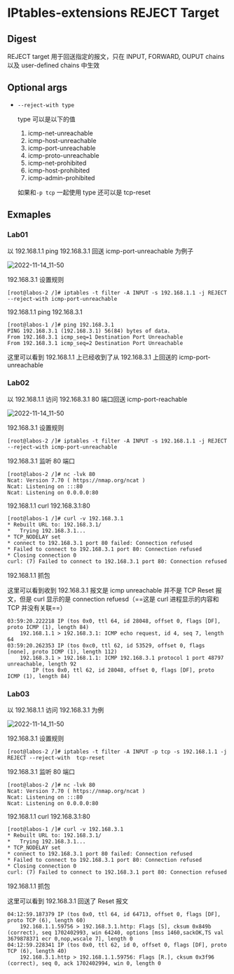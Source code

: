 # IPtables-extensions REJECT Target 

## Digest

REJECT target 用于回送指定的报文，只在 INPUT, FORWARD, OUPUT chains 以及 user-defined chains 中生效

## Optional args

- `--reject-with type`

  type 可以是以下的值

  1. icmp-net-unreachable
  2. icmp-host-unreachable
  3. icmp-port-unreachable
  4. icmp-proto-unreachable
  5. icmp-net-prohibited
  6. icmp-host-prohibited
  7. icmp-admin-prohibited

  如果和`-p tcp` 一起使用 type 还可以是 tcp-reset

## Exmaples

### Lab01

以 192.168.1.1 ping 192.168.3.1 回送 icmp-port-unreachable 为例子

![2022-11-14_11-50](https://cdn.staticaly.com/gh/dhay3/image-repo@master/20221114/2022-11-14_11-50.559yumdnaxog.webp)

192.168.3.1 设置规则

```
[root@labos-2 /]# iptables -t filter -A INPUT -s 192.168.1.1 -j REJECT --reject-with icmp-port-unreachable
```

192.168.1.1 ping 192.168.3.1

```
[root@labos-1 /]# ping 192.168.3.1
PING 192.168.3.1 (192.168.3.1) 56(84) bytes of data.
From 192.168.3.1 icmp_seq=1 Destination Port Unreachable
From 192.168.3.1 icmp_seq=2 Destination Port Unreachable
```

这里可以看到 192.168.1.1 上已经收到了从 192.168.3.1 上回送的 icmp-port-unreachable

### Lab02

以 192.168.1.1 访问 192.168.3.1 80 端口回送 icmp-port-reachable

![2022-11-14_11-50](https://cdn.staticaly.com/gh/dhay3/image-repo@master/20221114/2022-11-14_11-50.559yumdnaxog.webp)

192.168.3.1 设置规则

```
[root@labos-2 /]# iptables -t filter -A INPUT -s 192.168.1.1 -j REJECT --reject-with icmp-port-unreachable
```

192.168.3.1 监听 80 端口

```
[root@labos-2 /]# nc -lvk 80
Ncat: Version 7.70 ( https://nmap.org/ncat )
Ncat: Listening on :::80
Ncat: Listening on 0.0.0.0:80
```

192.168.1.1 curl 192.168.3.1:80

```
[root@labos-1 /]# curl -v 192.168.3.1
* Rebuilt URL to: 192.168.3.1/
*   Trying 192.168.3.1...
* TCP_NODELAY set
* connect to 192.168.3.1 port 80 failed: Connection refused
* Failed to connect to 192.168.3.1 port 80: Connection refused
* Closing connection 0
curl: (7) Failed to connect to 192.168.3.1 port 80: Connection refused
```

192.168.1.1 抓包

这里可以看到收到 192.168.3.1 报文是 icmp unreachable 并不是 TCP Reset 报文，但是 curl 显示的是 connection refuesd（==这是 curl 进程显示的内容和 TCP 并没有关联==）

```
03:59:20.222218 IP (tos 0x0, ttl 64, id 28048, offset 0, flags [DF], proto ICMP (1), length 84)
    192.168.1.1 > 192.168.3.1: ICMP echo request, id 4, seq 7, length 64
03:59:20.262353 IP (tos 0xc0, ttl 62, id 53529, offset 0, flags [none], proto ICMP (1), length 112)
    192.168.3.1 > 192.168.1.1: ICMP 192.168.3.1 protocol 1 port 48797 unreachable, length 92
        IP (tos 0x0, ttl 62, id 28048, offset 0, flags [DF], proto ICMP (1), length 84)
```

### Lab03

以 192.168.1.1 访问 192.168.3.1 为例

![2022-11-14_11-50](https://cdn.staticaly.com/gh/dhay3/image-repo@master/20221114/2022-11-14_11-50.559yumdnaxog.webp)

192.168.3.1 设置规则

```
[root@labos-2 /]# iptables -t filter -A INPUT -p tcp -s 192.168.1.1 -j REJECT --reject-with  tcp-reset
```

192.168.3.1 监听 80 端口

```
[root@labos-2 /]# nc -lvk 80
Ncat: Version 7.70 ( https://nmap.org/ncat )
Ncat: Listening on :::80
Ncat: Listening on 0.0.0.0:80
```

192.168.1.1 curl 192.168.3.1:80

```
[root@labos-1 /]# curl -v 192.168.3.1
* Rebuilt URL to: 192.168.3.1/
*   Trying 192.168.3.1...
* TCP_NODELAY set
* connect to 192.168.3.1 port 80 failed: Connection refused
* Failed to connect to 192.168.3.1 port 80: Connection refused
* Closing connection 0
curl: (7) Failed to connect to 192.168.3.1 port 80: Connection refused
```

192.168.1.1 抓包

这里可以看到 192.168.3.1 回送了 Reset 报文

```
04:12:59.187379 IP (tos 0x0, ttl 64, id 64713, offset 0, flags [DF], proto TCP (6), length 60)
    192.168.1.1.59756 > 192.168.3.1.http: Flags [S], cksum 0x849b (correct), seq 1702402993, win 64240, options [mss 1460,sackOK,TS val 3679878371 ecr 0,nop,wscale 7], length 0
04:12:59.228341 IP (tos 0x0, ttl 62, id 0, offset 0, flags [DF], proto TCP (6), length 40)
    192.168.3.1.http > 192.168.1.1.59756: Flags [R.], cksum 0x3f96 (correct), seq 0, ack 1702402994, win 0, length 0
```

